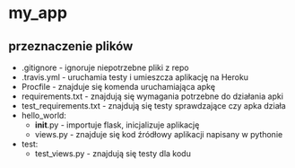 # my_app
## przeznaczenie plików
* .gitignore - ignoruje niepotrzebne pliki z repo
* .travis.yml - uruchamia testy i umieszcza aplikację na Heroku
* Procfile - znajduje się komenda uruchamiająca apkę
* requirements.txt - znajdują się wymagania potrzebne do działania apki
* test_requirements.txt - znajdują się testy sprawdzające czy apka działa
* hello_world: 
  * __init__.py - importuje flask, inicjalizuje aplikację
  * views.py - znajduje się kod źródłowy aplikacji napisany w pythonie
* test:
  * test_views.py - znajdują się testy dla kodu

